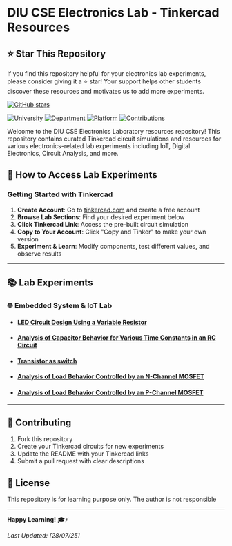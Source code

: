 # DIU CSE Electronics Lab - Tinkercad Resources

## ⭐ Star This Repository

If you find this repository helpful for your electronics lab experiments, please consider giving it a ⭐ star! Your support helps other students discover these resources and motivates us to add more experiments.

[![GitHub stars](https://img.shields.io/github/stars/abdulazizzisan/DIU-IoT-DE-experiments?style=social)](https://github.com/abdulazizzisan/DIU-IoT-DE-experiments/stargazers)

[![University](https://img.shields.io/badge/University-DIU-blue.svg)](https://daffodilvarsity.edu.bd/)
[![Department](https://img.shields.io/badge/Department-CSE-green.svg)](https://daffodilvarsity.edu.bd/department/cse/program/bsc-in-cse)
[![Platform](https://img.shields.io/badge/Platform-Tinkercad-red.svg)](https://www.tinkercad.com/)
[![Contributions](https://img.shields.io/badge/Contributions-Welcome-brightgreen.svg)](#contributing)

Welcome to the DIU CSE Electronics Laboratory resources repository! This repository contains curated Tinkercad circuit simulations and resources for various electronics-related lab experiments including IoT, Digital Electronics, Circuit Analysis, and more.

## 🔧 How to Access Lab Experiments

### Getting Started with Tinkercad

1. **Create Account**: Go to [tinkercad.com](https://www.tinkercad.com) and create a free account
2. **Browse Lab Sections**: Find your desired experiment below
3. **Click Tinkercad Link**: Access the pre-built circuit simulation
4. **Copy to Your Account**: Click "Copy and Tinker" to make your own version
5. **Experiment & Learn**: Modify components, test different values, and observe results

---

## 📚 Lab Experiments

### 🌐 Embedded System & IoT Lab

- #### [LED Circuit Design Using a Variable Resistor](https://www.tinkercad.com/things/hEaKEa0ghdr-led-with-variable-resistor?sharecode=EU0LbhBPXz2QUVoYbeXKwAg90QG0z6fFUDN2a6BylrA)
- #### [Analysis of Capacitor Behavior for Various Time Constants in an RC Circuit](https://www.tinkercad.com/things/5206g5O6iK4-capacitor-behavior-with-rc-circuit?sharecode=uYaU2EGumDg4RNTzpaelCtol3HCuHnSh_mddDlQMctI)
- #### [Transistor as switch](https://www.tinkercad.com/things/8KN0n0cxftt-n-channel-transistor-as-switch)
- #### [Analysis of Load Behavior Controlled by an N-Channel MOSFET](https://www.tinkercad.com/things/hTqijjoJU0K-n-mosfet-as-switch?sharecode=YzfLQSAA3z7qSTPBRhS-kLkCp-ZdUlZ3v1_nnSZ4E20)
- #### [Analysis of Load Behavior Controlled by an P-Channel MOSFET](https://www.tinkercad.com/things/fFuVKqbFJTs-p-mosfet-as-switch?sharecode=vQUHp9aJeXuvrH0q3N2pkAyKyUuIoHQauixWr00QaXQ)

---

## 🤝 Contributing

1. Fork this repository
2. Create your Tinkercad circuits for new experiments
3. Update the README with your Tinkercad links
4. Submit a pull request with clear descriptions

## 📝 License
This repository is for learning purpose only. The author is not responsible

---

**Happy Learning!** 🎓⚡

_Last Updated: [28/07/25]_
